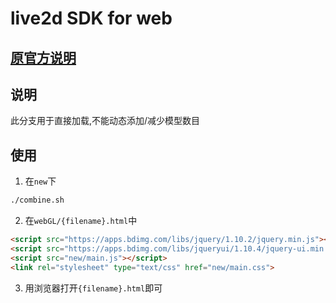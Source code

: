 # live2d SDK for web

## [原官方说明](https://github.com/NiaBie/live2d_SDK_for_web/blob/master/info/Official.txt)

## 说明

此分支用于直接加载,不能动态添加/减少模型数目

## 使用

1. 在`new`下

```bash
./combine.sh
```

2. 在`webGL/{filename}.html`中

```html
<script src="https://apps.bdimg.com/libs/jquery/1.10.2/jquery.min.js"></script>
<script src="https://apps.bdimg.com/libs/jqueryui/1.10.4/jquery-ui.min.js"></script>
<script src="new/main.js"></script>
<link rel="stylesheet" type="text/css" href="new/main.css">
```

3. 用浏览器打开`{filename}.html`即可

